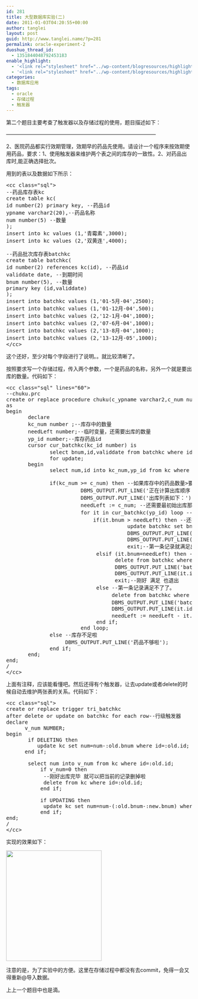 ```yaml
---
id: 281
title: 大型数据库实验(二)
date: 2011-01-03T04:20:55+00:00
author: tanglei
layout: post
guid: http://www.tanglei.name/?p=281
permalink: oracle-experiment-2
duoshuo_thread_id:
  - 1351844048792453183
enable_highlight:
  - '<link rel="stylesheet" href="../wp-content/blogresources/highlightconfig/highlight.default.min.css"><script src="../wp-content/blogresources/highlightconfig/jquery-2.1.4.min.js"></script><script src="../wp-content/blogresources/highlightconfig/enable_highlight.js"></script>'
  - '<link rel="stylesheet" href="../wp-content/blogresources/highlightconfig/highlight.default.min.css"><script src="../wp-content/blogresources/highlightconfig/jquery-2.1.4.min.js"></script><script src="../wp-content/blogresources/highlightconfig/enable_highlight.js"></script>'
categories:
  - 数据库应用
tags:
  - oracle
  - 存储过程
  - 触发器
---
```

第二个题目主要考查了触发器以及存储过程的使用，题目描述如下：
  
&#8212;&#8212;&#8212;&#8212;&#8212;&#8212;&#8212;&#8212;&#8212;&#8212;&#8212;&#8212;&#8212;&#8212;&#8212;&#8212;&#8212;&#8212;&#8212;&#8212;&#8212;&#8212;&#8212;&#8212;&#8212;&#8212;&#8212;&#8212;&#8212;
  
2、医院药品都实行效期管理，效期早的药品先使用。请设计一个程序来按效期使用药品，要求：1、使用触发器来维护两个表之间的库存的一致性。2、对药品出库时,能正确选择批次。

用到的表以及数据如下所示：

<pre>&lt;cc class="sql">
--药品库存表kc
create table kc(
id number(2) primary key, --药品id
ypname varchar2(20),--药品名称
num number(5) --数量
);
insert into kc values (1,'青霉素',3000);
insert into kc values (2,'双黄连',4000);

--药品批次库存表batchkc
create table batchkc(
id number(2) references kc(id), --药品id
validdate date, --到期时间
bnum number(5), --数量
primary key (id,validdate)
);
insert into batchkc values (1,'01-5月-04',2500);
insert into batchkc values (1,'01-12月-04',500);
insert into batchkc values (2,'12-1月-04',1000);
insert into batchkc values (2,'07-6月-04',1000);
insert into batchkc values (2,'13-8月-04',1000);
insert into batchkc values (2,'13-12月-05',1000);
&lt;/cc></pre>

这个还好，至少对每个字段进行了说明。。就比较清晰了。
  
按照要求写一个存储过程，传入两个参数，一个是药品的名称，另外一个就是要出库的数量。代码如下：

<pre>&lt;cc class="sql" lines="60">
--chuku.prc
create or replace procedure chuku(c_ypname varchar2,c_num number)
as
begin
       declare
       kc_num number ;--库存中的数量
       needLeft number;--临时变量，还需要出库的数量
       yp_id number;--库存药品id
       cursor cur_batchkc(kc_id number) is
              select bnum,id,validdate from batchkc where id=kc_id order by validdate asc --时间升序
              for update;
       begin
              select num,id into kc_num,yp_id from kc where ypname=c_ypname;

              if(kc_num >= c_num) then --如果库存中的药品数量>要出库的数量的话 就出库
                        DBMS_OUTPUT.PUT_LINE('正在计算出库顺序：');
                        DBMS_OUTPUT.PUT_LINE('出库列表如下：');
                        needLeft := c_num; --还需要最初始出库那么多
                        for it in cur_batchkc(yp_id) loop --遍历
                            if(it.bnum > needLeft) then --还有可以用来出库滴
                                       update batchkc set bnum = bnum-needLeft where current of cur_batchkc;
                                       DBMS_OUTPUT.PUT_LINE('batchkc-ID           出库数量        过期时间');
                                       DBMS_OUTPUT.PUT_LINE(it.id||'                   '||needLeft||'           '||it.validdate);
                                       exit;--第一条记录就满足出库数量的提交 可以退出了
                             elsif (it.bnum=needLeft) then --刚好满足
                                   delete from batchkc where current of cur_batchkc;
                                   DBMS_OUTPUT.PUT_LINE('batchkc-ID           出库数量         过期时间');
                                   DBMS_OUTPUT.PUT_LINE(it.id||'                   '||needLeft||'           '||it.validdate);
                                   exit;--刚好 满足 也退出
                             else --第一条记录满足不了了。
                                  delete from batchkc where current of cur_batchkc;--满足不了先出库
                                  DBMS_OUTPUT.PUT_LINE('batchkc-ID           出库数量          过期时间');
                                  DBMS_OUTPUT.PUT_LINE(it.id||'                   '||it.bnum||'           '||it.validdate);
                                  needLeft := needLeft - it.bnum;--还需要的数量减少
                             end if;
                        end loop;
              else --库存不足啦
                   DBMS_OUTPUT.PUT_LINE('药品不够啦');
              end if;
       end;
end;
/
&lt;/cc></pre>

上面有注释，应该能看懂吧。然后还得有个触发器，让去update或者delete的时候自动去维护两张表的关系。代码如下：

<pre>&lt;cc class="sql">
create or replace trigger tri_batchkc
after delete or update on batchkc for each row--行级触发器
declare
      v_num NUMBER;
begin
       if DELETING then
          update kc set num=num-:old.bnum where id=:old.id;
      end if;

       select num into v_num from kc where id=:old.id;
           if v_num=0 then
            --刚好出库完毕 就可以把当前的记录删掉啦
            delete from kc where id=:old.id;
           end if;

           if UPDATING then
            update kc set num=num-(:old.bnum-:new.bnum) where id=:old.id;
           end if;
end;
/
&lt;/cc></pre>

实现的效果如下：
  
[<img class="alignleft size-medium wp-image-282" title="chuku" src="http://www.tanglei.name/wp-content/uploads/2011/01/chuku-259x300.jpg" alt="" width="259" height="300" />](http://www.tanglei.name/wp-content/uploads/2011/01/chuku.jpg)
  
注意的是，为了实验中的方便。这里在存储过程中都没有去commit，免得一会又得重新@导入数据。
  
上上一个题目中也是滴。
